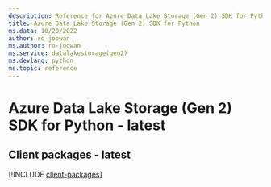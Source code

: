 ```yaml
---
description: Reference for Azure Data Lake Storage (Gen 2) SDK for Python
title: Azure Data Lake Storage (Gen 2) SDK for Python
ms.data: 10/20/2022
author: ro-joowan
ms.author: ro-joowan
ms.service: datalakestorage(gen2)
ms.devlang: python
ms.topic: reference
---
```

# Azure Data Lake Storage (Gen 2) SDK for Python - latest

## Client packages - latest
[!INCLUDE [client-packages](data-lake-storage-(gen-2)-client-index.md)]